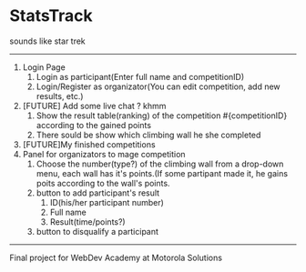 # StatsTrack 
sounds like star trek 


<hr>

<ol>
    <li>
        Login Page
        <ol>
            <li>
                Login as participant(Enter full name and competitionID)
            </li>
            <li>
                Login/Register as organizator(You can edit competition, add new results, etc.)
            </li>
        </ol>
    </li>
    <li>
        [FUTURE] Add some live chat ? khmm
        <ol>
            <li>
                Show the result table(ranking) of the competition #{competitionID} according to the gained points
            </li>
            <li>
                There sould be show which climbing wall he
                she completed
            </li>
        </ol>
    </li>
    <li>[FUTURE]My finished competitions</li>
    <li>
        Panel for organizators to mage competition
        <ol>
            <li>
                Choose the number(type?) of the climbing wall from a drop-down menu,
                each wall has it's points.(If some partipant made it, he gains poits according to
                the wall's points.
            </li>
            <li>
              button to add participant's result
                <ol>
                    <li>ID(his/her participant number)</li>
                    <li>Full name</li>
                    <li>Result(time/points?)</li>
                </ol>
            </li>
             <li>
                 button to disqualify a participant
            </li>
        </ol>
    </li>
</ol>

<hr> 
Final project for WebDev Academy at Motorola Solutions
